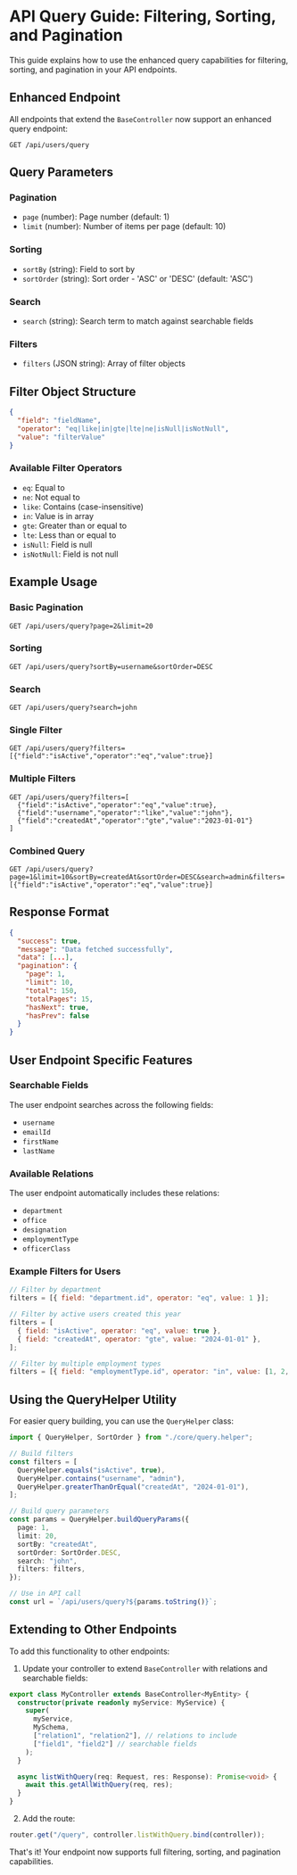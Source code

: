 # API Query Guide: Filtering, Sorting, and Pagination

This guide explains how to use the enhanced query capabilities for filtering, sorting, and pagination in your API endpoints.

## Enhanced Endpoint

All endpoints that extend the `BaseController` now support an enhanced query endpoint:

```
GET /api/users/query
```

## Query Parameters

### Pagination

- `page` (number): Page number (default: 1)
- `limit` (number): Number of items per page (default: 10)

### Sorting

- `sortBy` (string): Field to sort by
- `sortOrder` (string): Sort order - 'ASC' or 'DESC' (default: 'ASC')

### Search

- `search` (string): Search term to match against searchable fields

### Filters

- `filters` (JSON string): Array of filter objects

## Filter Object Structure

```json
{
  "field": "fieldName",
  "operator": "eq|like|in|gte|lte|ne|isNull|isNotNull",
  "value": "filterValue"
}
```

### Available Filter Operators

- `eq`: Equal to
- `ne`: Not equal to
- `like`: Contains (case-insensitive)
- `in`: Value is in array
- `gte`: Greater than or equal to
- `lte`: Less than or equal to
- `isNull`: Field is null
- `isNotNull`: Field is not null

## Example Usage

### Basic Pagination

```
GET /api/users/query?page=2&limit=20
```

### Sorting

```
GET /api/users/query?sortBy=username&sortOrder=DESC
```

### Search

```
GET /api/users/query?search=john
```

### Single Filter

```
GET /api/users/query?filters=[{"field":"isActive","operator":"eq","value":true}]
```

### Multiple Filters

```
GET /api/users/query?filters=[
  {"field":"isActive","operator":"eq","value":true},
  {"field":"username","operator":"like","value":"john"},
  {"field":"createdAt","operator":"gte","value":"2023-01-01"}
]
```

### Combined Query

```
GET /api/users/query?page=1&limit=10&sortBy=createdAt&sortOrder=DESC&search=admin&filters=[{"field":"isActive","operator":"eq","value":true}]
```

## Response Format

```json
{
  "success": true,
  "message": "Data fetched successfully",
  "data": [...],
  "pagination": {
    "page": 1,
    "limit": 10,
    "total": 150,
    "totalPages": 15,
    "hasNext": true,
    "hasPrev": false
  }
}
```

## User Endpoint Specific Features

### Searchable Fields

The user endpoint searches across the following fields:

- `username`
- `emailId`
- `firstName`
- `lastName`

### Available Relations

The user endpoint automatically includes these relations:

- `department`
- `office`
- `designation`
- `employmentType`
- `officerClass`

### Example Filters for Users

```javascript
// Filter by department
filters = [{ field: "department.id", operator: "eq", value: 1 }];

// Filter by active users created this year
filters = [
  { field: "isActive", operator: "eq", value: true },
  { field: "createdAt", operator: "gte", value: "2024-01-01" },
];

// Filter by multiple employment types
filters = [{ field: "employmentType.id", operator: "in", value: [1, 2, 3] }];
```

## Using the QueryHelper Utility

For easier query building, you can use the `QueryHelper` class:

```typescript
import { QueryHelper, SortOrder } from "./core/query.helper";

// Build filters
const filters = [
  QueryHelper.equals("isActive", true),
  QueryHelper.contains("username", "admin"),
  QueryHelper.greaterThanOrEqual("createdAt", "2024-01-01"),
];

// Build query parameters
const params = QueryHelper.buildQueryParams({
  page: 1,
  limit: 20,
  sortBy: "createdAt",
  sortOrder: SortOrder.DESC,
  search: "john",
  filters: filters,
});

// Use in API call
const url = `/api/users/query?${params.toString()}`;
```

## Extending to Other Endpoints

To add this functionality to other endpoints:

1. Update your controller to extend `BaseController` with relations and searchable fields:

```typescript
export class MyController extends BaseController<MyEntity> {
  constructor(private readonly myService: MyService) {
    super(
      myService,
      MySchema,
      ["relation1", "relation2"], // relations to include
      ["field1", "field2"] // searchable fields
    );
  }

  async listWithQuery(req: Request, res: Response): Promise<void> {
    await this.getAllWithQuery(req, res);
  }
}
```

2. Add the route:

```typescript
router.get("/query", controller.listWithQuery.bind(controller));
```

That's it! Your endpoint now supports full filtering, sorting, and pagination capabilities.
